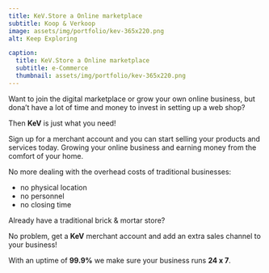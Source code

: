 ```yaml
---
title: KeV.Store a Online marketplace
subtitle: Koop & Verkoop
image: assets/img/portfolio/kev-365x220.png
alt: Keep Exploring

caption:
  title: KeV.Store a Online marketplace
  subtitle: e-Commerce
  thumbnail: assets/img/portfolio/kev-365x220.png
---
```

Want to join the digital marketplace or grow your own online business, but dona’t have a lot of time and money to invest in setting up a web shop?

Then **KeV** is just what you need!

Sign up for a merchant account and you can start selling your products and services today. Growing your online business and earning money from the comfort of your home.

No more dealing with the overhead costs of traditional businesses:
-  no physical location
-  no personnel
-  no closing time

Already have a traditional brick & mortar store?

No problem, get a **KeV** merchant account and add an extra sales channel to your business!

With an uptime of **99.9%** we make sure your business runs **24 x 7**.
